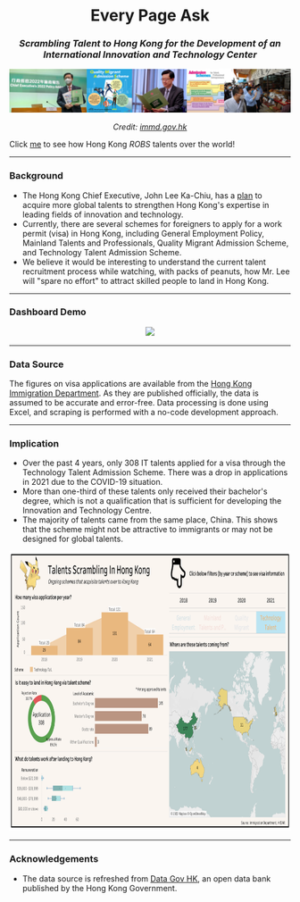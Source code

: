 <div align="center">
    <h1>
        Every Page Ask
    </h1>
    <h3>
        <i>Scrambling Talent to Hong Kong for the Development of an International Innovation and Technology Center</i>
    </h3>
    <a href="https://www.immd.gov.hk/eng/facts/visa-control.html">
        <img src="./imgs/talents_acquisition.png">
    </a>
    <p>
        <i>Credit: <a href="https://www.immd.gov.hk/eng/services/visas/quality_migrant_admission_scheme.html">immd.gov.hk</a></i>
    </p>
</div>

Click [me](https://public.tableau.com/app/profile/jackcky/viz/TalentsScramblinginHongKong/HongKongTalentScrambling) to see how Hong Kong _ROBS_ talents over the world!


---
### Background
- The Hong Kong Chief Executive, John Lee Ka-Chiu, has a [plan](https://www.thestandard.com.hk/sections-news-print/245175/HK-lagging-in-global-talent-scramble) to acquire more global talents to strengthen Hong Kong's expertise in leading fields of innovation and technology.
- Currently, there are several schemes for foreigners to apply for a work permit (visa) in Hong Kong, including General Employment Policy, Mainland Talents and Professionals, Quality Migrant Admission Scheme, and Technology Talent Admission Scheme.
- We believe it would be interesting to understand the current talent recruitment process while watching, with packs of peanuts, how Mr. Lee will "spare no effort" to attract skilled people to land in Hong Kong.


---
### Dashboard Demo
<div align="center">
 <a href="https://public.tableau.com/app/profile/jackcky/viz/TalentsScramblinginHongKong/HongKongTalentScrambling">
  <img src="./imgs/dashboard_demo.gif">
 </a>
</div>


---
### Data Source
The figures on visa applications are available from the [Hong Kong Immigration Department](https://www.immd.gov.hk/eng/facts/visa-control.html). As they are published officially, the data is assumed to be accurate and error-free. Data processing is done using Excel, and scraping is performed with a no-code development approach.


---
### Implication
- Over the past 4 years, only 308 IT talents applied for a visa through the Technology Talent Admission Scheme. There was a drop in applications in 2021 due to the COVID-19 situation.
- More than one-third of these talents only received their bachelor's degree, which is not a qualification that is sufficient for developing the Innovation and Technology Centre.
- The majority of talents came from the same place, China. This shows that the scheme might not be attractive to immigrants or may not be designed for global talents.

<div align="center">
 <a href="https://public.tableau.com/app/profile/jackcky/viz/TalentsScramblinginHongKong/HongKongTalentScrambling">
  <img src="./imgs/implication.png" height="500px">
 </a>
</div>


---
### Acknowledgements
- The data source is refreshed from [Data Gov HK](https://data.gov.hk/en-datasets/provider/hk-immd), an open data bank published by the Hong Kong Government.
